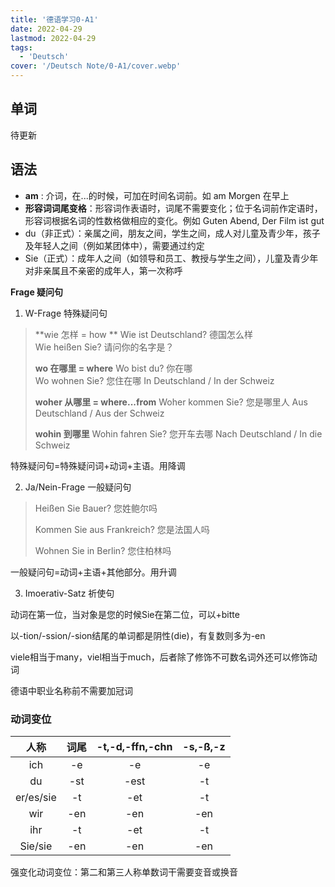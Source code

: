 ```yaml
---
title: '德语学习0-A1'
date: 2022-04-29
lastmod: 2022-04-29
tags:
  - 'Deutsch'
cover: '/Deutsch Note/0-A1/cover.webp'
---
```


## 单词

待更新

## 语法

- **am** : 介词，在...的时候，可加在时间名词前。如 am Morgen 在早上
- **形容词词尾变格**：形容词作表语时，词尾不需要变化；位于名词前作定语时，形容词根据名词的性数格做相应的变化。例如 Guten Abend, Der Film ist gut
- du（非正式）：亲属之间，朋友之间，学生之间，成人对儿童及青少年，孩子及年轻人之间（例如某团体中），需要通过约定
- Sie（正式）：成年人之间（如领导和员工、教授与学生之间），儿童及青少年对非亲属且不亲密的成年人，第一次称呼

**Frage 疑问句**

1. W-Frage 特殊疑问句

> **wie 怎样 = how ** 
> Wie ist Deutschland? 德国怎么样  
> Wie heißen Sie? 请问你的名字是？
> 
> **wo 在哪里  = where** 
> Wo bist du? 你在哪  
> Wo wohnen Sie? 您住在哪
> In Deutschland / In der Schweiz
> 
> **woher 从哪里  = where...from** 
> Woher kommen Sie?  您是哪里人
> Aus Deutschland / Aus der Schweiz
> 
> **wohin 到哪里**
> Wohin fahren Sie? 您开车去哪
> Nach Deutschland / In die Schweiz

特殊疑问句=特殊疑问词+动词+主语。用降调

2. Ja/Nein-Frage 一般疑问句

> Heißen Sie Bauer?  您姓鲍尔吗
> 
> Kommen Sie aus Frankreich?  您是法国人吗
> 
> Wohnen Sie in Berlin?  您住柏林吗

一般疑问句=动词+主语+其他部分。用升调

3. Imoerativ-Satz 祈使句

动词在第一位，当对象是您的时候Sie在第二位，可以+bitte

以-tion/-ssion/-sion结尾的单词都是阴性(die)，有复数则多为-en

viele相当于many，viel相当于much，后者除了修饰不可数名词外还可以修饰动词

德语中职业名称前不需要加冠词

### 动词变位

| 人称 | 词尾 | -t,-d,-ffn,-chn | -s,-ß,-z |
|  :----:  |  :----:  |  :----:  |  :----:  | 
| ich | -e | -e | -e |
| du | -st | -est | -t |
| er/es/sie | -t | -et | -t |
| wir | -en | -en | -en |
| ihr | -t | -et | -t |
| Sie/sie | -en | -en | -en |

强变化动词变位：第二和第三人称单数词干需要变音或换音
